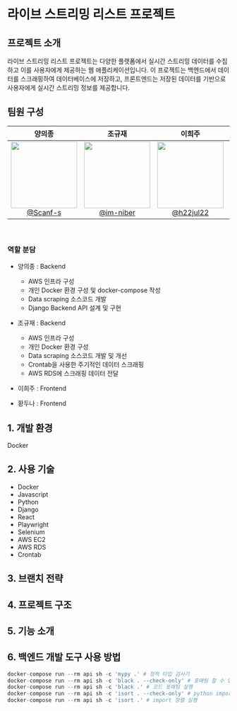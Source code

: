 # 라이브 스트리밍 리스트 프로젝트

## 프로젝트 소개

라이브 스트리밍 리스트 프로젝트는 다양한 플랫폼에서 실시간 스트리밍 데이터를 수집하고 이를 사용자에게 제공하는 웹 애플리케이션입니다. 
이 프로젝트는 백엔드에서 데이터를 스크래핑하여 데이터베이스에 저장하고, 프론트엔드는 저장된 데이터를 기반으로 사용자에게 실시간 스트리밍 정보를 제공합니다.

## 팀원 구성

<div align="center">

| **양의종** | **조규재** | **이희주** | **황두나** |
| :------: |  :------: | :------: | :------: |
| [<img src="https://avatars.githubusercontent.com/u/105439069?v=4" height=150 width=150> <br/> @Scanf-s](https://github.com/Scanf-s) | [<img src="https://avatars.githubusercontent.com/u/66784492?v=4" height=150 width=150> <br/> @im-niber](https://github.com/im-niber) | [<img src="https://avatars.githubusercontent.com/u/164333745?s=64&v=4" height=150 width=150> <br/> @h22jul22](https://github.com/h22jul22) | [<img src="https://avatars.githubusercontent.com/u/123640595?v=4" height=150 width=150> <br/> @Skyler85](https://github.com/Skyler85) |

</div>

<br>

### 역할 분담

- 양의종 : Backend
  - AWS 인프라 구성
  - 개인 Docker 환경 구성 및 docker-compose 작성
  - Data scraping 소스코드 개발
  - Django Backend API 설계 및 구현
  
- 조규재 : Backend
  - AWS 인프라 구성
  - 개인 Docker 환경 구성
  - Data scraping 소스코드 개발 및 개선
  - Crontab을 사용한 주기적인 데이터 스크래핑
  - AWS RDS에 스크래핑 데이터 전달
 
- 이희주 : Frontend

- 황두나 : Frontend


## 1. 개발 환경
Docker

## 2. 사용 기술
- Docker
- Javascript
- Python
- Django
- React
- Playwright
- Selenium
- AWS EC2
- AWS RDS
- Crontab

## 3. 브랜치 전략

## 4. 프로젝트 구조

## 5. 기능 소개

## 6. 백엔드 개발 도구 사용 방법
```python
docker-compose run --rm api sh -c 'mypy .' # 정적 타입 검사기
docker-compose run --rm api sh -c 'black . --check-only' # 포매팅 할 수 있는 코드 탐색(수정은 안함)
docker-compose run --rm api sh -c 'black .' # 코드 포매팅 실행
docker-compose run --rm api sh -c 'isort . --check-only' # python import 정렬 가능한 파일 탐색 (수정은 안함)
docker-compose run --rm api sh -c 'isort .' # import 정렬 실행
```
